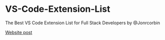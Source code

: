 # VS-Code-Extension-List
The Best VS Code Extension List for Full Stack Developers by @Jonrcorbin

[Website post](https://www.jonrcorbin.com/the-best-vs-code-extension-list-for-full-stack-developers/)
